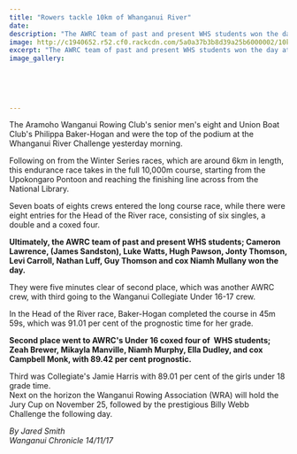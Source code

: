 ```yaml
---
title: "Rowers tackle 10km of Whanganui River"
date: 
description: "The AWRC team of past and present WHS students won the day at the Whanganui River Challenge..."
image: http://c1940652.r52.cf0.rackcdn.com/5a0a37b3b8d39a25b6000002/10k-wang-river-chron-nov-2017.jpg
excerpt: "The AWRC team of past and present WHS students won the day at the Whanganui River Challenge."
image_gallery:
    
    
    
    
    
---
```


<p class="element element-paragraph">The Aramoho Wanganui Rowing Club's senior men's eight and Union Boat Club's Philippa Baker-Hogan and were the top of the podium at the Whanganui River Challenge yesterday morning.</p>
<p class="element element-paragraph">Following on from the Winter Series races, which are around 6km in length, this endurance race takes in the full 10,000m course, starting from the Upokongaro Pontoon and reaching the finishing line across from the National Library.</p>
<p class="element element-paragraph">Seven boats of eights crews entered the long course race, while there were eight entries for the Head of the River race, consisting of six singles, a double and a coxed four.</p>
<p class="element element-paragraph"><strong>Ultimately, the AWRC team of past and present WHS students; Cameron Lawrence, (James Sandston), Luke Watts, Hugh Pawson, Jonty Thomson, Levi Carroll, Nathan Luff, Guy Thomson and cox Niamh Mullany won the day.</strong></p>
<p class="element element-paragraph">They were five minutes clear of second place, which was another AWRC crew, with third going to the Wanganui Collegiate Under 16-17 crew.</p>
<p class="element element-paragraph">In the Head of the River race, Baker-Hogan completed the course in 45m 59s, which was 91.01 per cent of the prognostic time for her grade.</p>
<p class="element element-paragraph"><strong>Second place went to AWRC's Under 16 coxed four of&nbsp; WHS students; Zeah Brewer, Mikayla Manville, Niamh Murphy, Ella Dudley, and cox Campbell Monk, with 89.42 per cent prognostic.</strong></p>
<p class="element element-paragraph">Third was Collegiate's Jamie Harris with 89.01 per cent of the girls under 18 grade time.<br />Next on the horizon the Wanganui Rowing Association (WRA) will hold the Jury Cup on November 25, followed by the prestigious Billy Webb Challenge the following day.</p>
<p class="element element-paragraph"><em>By&nbsp;Jared Smith<br />Wanganui Chronicle 14/11/17</em></p>

